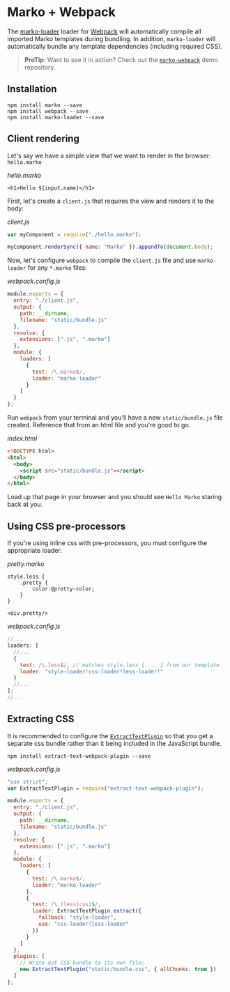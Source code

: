# Marko + Webpack

The [marko-loader](https://github.com/marko-js/marko-loader) loader for [Webpack](https://webpack.github.io/) will automatically compile all imported Marko templates during bundling. In addition, `marko-loader` will automatically bundle any template dependencies (including required CSS).

> **ProTip**: Want to see it in action? Check out the [`marko-webpack`](https://github.com/marko-js-samples/marko-webpack) demo repository.

## Installation

```
npm install marko --save
npm install webpack --save
npm install marko-loader --save
```

## Client rendering

Let's say we have a simple view that we want to render in the browser: `hello.marko`

_hello.marko_

```marko
<h1>Hello ${input.name}</h1>
```

First, let's create a `client.js` that requires the view and renders it to the body:

_client.js_

```js
var myComponent = require("./hello.marko");

myComponent.renderSync({ name: "Marko" }).appendTo(document.body);
```

Now, let's configure `webpack` to compile the `client.js` file and use `marko-loader` for any `*.marko` files:

_webpack.config.js_

```js
module.exports = {
  entry: "./client.js",
  output: {
    path: __dirname,
    filename: "static/bundle.js"
  },
  resolve: {
    extensions: [".js", ".marko"]
  },
  module: {
    loaders: [
      {
        test: /\.marko$/,
        loader: "marko-loader"
      }
    ]
  }
};
```

Run `webpack` from your terminal and you'll have a new `static/bundle.js` file created. Reference that from an html file and you're good to go.

_index.html_

```html
<!DOCTYPE html>
<html>
  <body>
    <script src="static/bundle.js"></script>
  </body>
</html>
```

Load up that page in your browser and you should see `Hello Marko` staring back at you.

## Using CSS pre-processors

If you're using inline css with pre-processors, you must configure the appropriate loader.

_pretty.marko_

```marko
style.less {
    .pretty {
        color:@pretty-color;
    }
}

<div.pretty/>
```

_webpack.config.js_

```js
//...
loaders: [
  //...
  {
    test: /\.less$/, // matches style.less { ... } from our template
    loader: "style-loader!css-loader!less-loader!"
  }
  //...
];
//...
```

## Extracting CSS

It is recommended to configure the [`ExtractTextPlugin`](https://www.npmjs.com/package/extract-text-webpack-plugin) so that you get a separate css bundle rather than it being included in the JavaScript bundle.

```
npm install extract-text-webpack-plugin --save
```

_webpack.config.js_

```js
"use strict";
var ExtractTextPlugin = require("extract-text-webpack-plugin");

module.exports = {
  entry: "./client.js",
  output: {
    path: __dirname,
    filename: "static/bundle.js"
  },
  resolve: {
    extensions: [".js", ".marko"]
  },
  module: {
    loaders: [
      {
        test: /\.marko$/,
        loader: "marko-loader"
      },
      {
        test: /\.(less|css)$/,
        loader: ExtractTextPlugin.extract({
          fallback: "style-loader",
          use: "css-loader!less-loader"
        })
      }
    ]
  },
  plugins: [
    // Write out CSS bundle to its own file:
    new ExtractTextPlugin("static/bundle.css", { allChunks: true })
  ]
};
```
